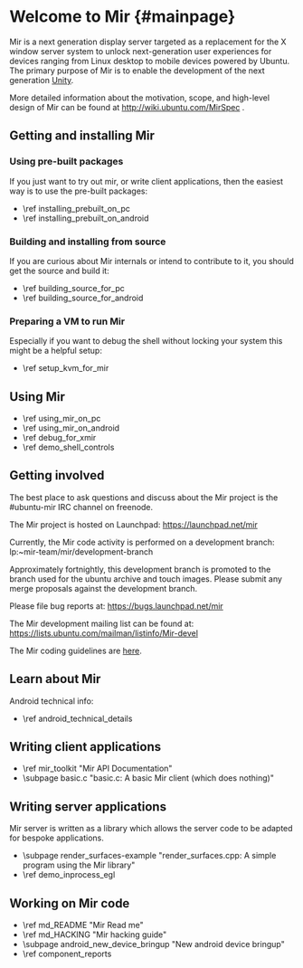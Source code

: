 Welcome to Mir {#mainpage}
==============

Mir is a next generation display server targeted as a replacement for the X
window server system to unlock next-generation user experiences for devices
ranging from Linux desktop to mobile devices powered by Ubuntu. The primary
purpose of Mir is to enable the development of the next generation
[Unity](http://unity.ubuntu.com).

More detailed information about the motivation, scope, and high-level design
of Mir can be found at http://wiki.ubuntu.com/MirSpec .

Getting and installing Mir
--------------------------

### Using pre-built packages

If you just want to try out mir, or write client applications, then the easiest
way is to use the pre-built packages:

 - \ref installing_prebuilt_on_pc
 - \ref installing_prebuilt_on_android

### Building and installing from source

If you are curious about Mir internals or intend to contribute to it, you should
get the source and build it:

 - \ref building_source_for_pc
 - \ref building_source_for_android

### Preparing a VM to run Mir

Especially if you want to debug the shell without locking your system this might be a helpful setup:

- \ref setup_kvm_for_mir

Using Mir
---------

 - \ref using_mir_on_pc
 - \ref using_mir_on_android
 - \ref debug_for_xmir
 - \ref demo_shell_controls

Getting involved
----------------

The best place to ask questions and discuss about the Mir project is the
#ubuntu-mir IRC channel on freenode.

The Mir project is hosted on Launchpad: https://launchpad.net/mir

Currently, the Mir code activity is performed on a development branch:
lp:~mir-team/mir/development-branch

Approximately fortnightly, this development branch is promoted to the branch
used for the ubuntu archive and touch images. Please submit any merge proposals 
against the development branch.

Please file bug reports at: https://bugs.launchpad.net/mir

The Mir development mailing list can be found at: https://lists.ubuntu.com/mailman/listinfo/Mir-devel

The Mir coding guidelines are [here](cppguide/index.html).

Learn about Mir
----------------
Android technical info:
 - \ref android_technical_details

Writing client applications
---------------------------

 - \ref mir_toolkit "Mir API Documentation"
 - \subpage basic.c "basic.c: A basic Mir client (which does nothing)"

Writing server applications
---------------------------

Mir server is written as a library which allows the server code to be adapted
for bespoke applications.

 - \subpage render_surfaces-example "render_surfaces.cpp: A simple program using the Mir library"
 - \ref demo_inprocess_egl

Working on Mir code
-------------------

 - \ref md_README  "Mir Read me"
 - \ref md_HACKING "Mir hacking guide"
 - \subpage android_new_device_bringup "New android device bringup" 
 - \ref component_reports
